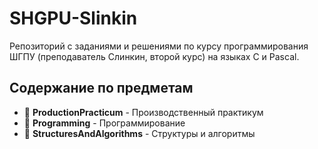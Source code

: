 # SHGPU-Slinkin

Репозиторий с заданиями и решениями по курсу программирования ШГПУ (преподаватель Слинкин, второй курс) на языках C и Pascal.

## Содержание по предметам
- 📁 **ProductionPracticum** - Производственный практикум
- 📁 **Programming** - Программирование
- 📁 **StructuresAndAlgorithms** - Структуры и алгоритмы
